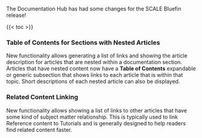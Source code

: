 ---
---

The Documentation Hub has had some changes for the SCALE Bluefin release!

{{< toc >}}

### Table of Contents for Sections with Nested Articles

New functionality allows generating a list of links and showing the article description for articles that are nested within a documentation section.
Articles that have nested content now have a **Table of Contents** expandable or generic subsection that shows links to each article that is within that topic.
Short descriptions of each nested article can also be displayed.

### Related Content Linking

New functionality allows showing a list of links to other articles that have some kind of subject matter relationship.
This is typically used to link Reference content to Tutorials and is generally designed to help readers find related content faster.
